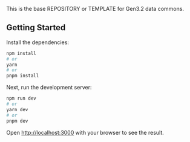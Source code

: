 

This is the base REPOSITORY or TEMPLATE for
Gen3.2 data commons.


## Getting Started

Install the dependencies:

```bash
npm install
# or
yarn
# or
pnpm install
```


Next, run the development server:

```bash
npm run dev
# or
yarn dev
# or
pnpm dev
```

Open [http://localhost:3000](http://localhost:3000) with your browser to see the result.
